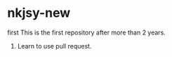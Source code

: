 # nkjsy-new
first
This is the first repository after more than 2 years.
1. Learn to use pull request.
